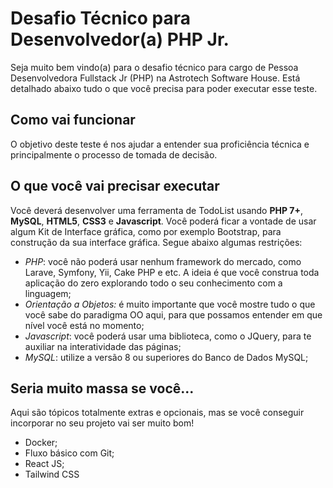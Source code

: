 # Desafio Técnico para Desenvolvedor(a) PHP Jr.

Seja muito bem vindo(a) para o desafio técnico para cargo de Pessoa Desenvolvedora Fullstack Jr (PHP) na Astrotech Software House. Está detalhado abaixo tudo o que você precisa para poder executar esse teste.

## Como vai funcionar
O objetivo deste teste é nos ajudar a entender sua proficiência técnica e principalmente o processo de tomada de decisão.

## O que você vai precisar executar
Você deverá desenvolver uma ferramenta de TodoList usando **PHP 7+**, **MySQL**, **HTML5**, **CSS3** e **Javascript**. Você poderá ficar a vontade de usar algum Kit de Interface gráfica, como por exemplo Bootstrap, para construção da sua interface gráfica. Segue abaixo algumas restrições:

- *PHP*: você não poderá usar nenhum framework do mercado, como Larave, Symfony, Yii, Cake PHP e etc. A ideia é que você construa toda aplicação do zero explorando todo o seu conhecimento com a linguagem;
- *Orientação a Objetos:* é muito importante que você mostre tudo o que você sabe do paradigma OO aqui, para que possamos entender em que nível você está no momento; 
- *Javascript*: você poderá usar uma biblioteca, como o JQuery, para te auxiliar na interatividade das páginas;
- *MySQL*: utilize a versão 8 ou superiores do Banco de Dados MySQL;

## Seria muito massa se você...
Aqui são tópicos totalmente extras e opcionais, mas se você conseguir incorporar no seu projeto vai ser muito bom!
- Docker;
- Fluxo básico com Git;
- React JS;
- Tailwind CSS
